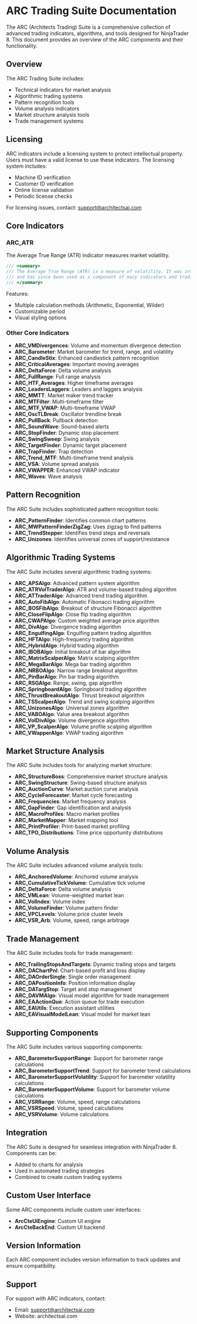 # ARC Trading Suite Documentation

The ARC (Architects Trading) Suite is a comprehensive collection of advanced trading indicators, algorithms, and tools designed for NinjaTrader 8. This document provides an overview of the ARC components and their functionality.

## Overview

The ARC Trading Suite includes:

- Technical indicators for market analysis
- Algorithmic trading systems
- Pattern recognition tools
- Volume analysis indicators
- Market structure analysis tools
- Trade management systems

## Licensing

ARC indicators include a licensing system to protect intellectual property. Users must have a valid license to use these indicators. The licensing system includes:

- Machine ID verification
- Customer ID verification
- Online license validation
- Periodic license checks

For licensing issues, contact: support@architectsai.com

## Core Indicators

### ARC_ATR

The Average True Range (ATR) indicator measures market volatility.

```csharp
/// <summary>
/// The Average True Range (ATR) is a measure of volatility. It was introduced by Welles Wilder in his book 'New Concepts in Technical Trading Systems'
/// and has since been used as a component of many indicators and trading systems.
/// </summary>
```

Features:
- Multiple calculation methods (Arithmetic, Exponential, Wilder)
- Customizable period
- Visual styling options

### Other Core Indicators

- **ARC_VMDivergences**: Volume and momentum divergence detection
- **ARC_Barometer**: Market barometer for trend, range, and volatility
- **ARC_CandleStix**: Enhanced candlestick pattern recognition
- **ARC_CriticalAverages**: Important moving averages
- **ARC_DeltaForce**: Delta volume analysis
- **ARC_FullRange**: Full range analysis
- **ARC_HTF_Averages**: Higher timeframe averages
- **ARC_LeadersLaggers**: Leaders and laggers analysis
- **ARC_MMTT**: Market maker trend tracker
- **ARC_MTFilter**: Multi-timeframe filter
- **ARC_MTF_VWAP**: Multi-timeframe VWAP
- **ARC_OscTLBreak**: Oscillator trendline break
- **ARC_PullBack**: Pullback detection
- **ARC_SoundWave**: Sound-based alerts
- **ARC_StopFinder**: Dynamic stop placement
- **ARC_SwingSweep**: Swing analysis
- **ARC_TargetFinder**: Dynamic target placement
- **ARC_TrapFinder**: Trap detection
- **ARC_Trend_MTF**: Multi-timeframe trend analysis
- **ARC_VSA**: Volume spread analysis
- **ARC_VWAPPER**: Enhanced VWAP indicator
- **ARC_Waves**: Wave analysis

## Pattern Recognition

The ARC Suite includes sophisticated pattern recognition tools:

- **ARC_PatternFinder**: Identifies common chart patterns
- **ARC_MWPatternFinderZigZag**: Uses zigzag to find patterns
- **ARC_TrendStepper**: Identifies trend steps and reversals
- **ARC_Unizones**: Identifies universal zones of support/resistance

## Algorithmic Trading Systems

The ARC Suite includes several algorithmic trading systems:

- **ARC_APSAlgo**: Advanced pattern system algorithm
- **ARC_ATRVolTraderAlgo**: ATR and volume-based trading algorithm
- **ARC_ATTraderAlgo**: Advanced trend trading algorithm
- **ARC_AutoFibAlgo**: Automatic Fibonacci trading algorithm
- **ARC_BOSFibAlgo**: Breakout of structure Fibonacci algorithm
- **ARC_CloseFlipAlgo**: Close flip trading algorithm
- **ARC_CWAPAlgo**: Custom weighted average price algorithm
- **ARC_DivAlgo**: Divergence trading algorithm
- **ARC_EngulfingAlgo**: Engulfing pattern trading algorithm
- **ARC_HFTAlgo**: High-frequency trading algorithm
- **ARC_HybridAlgo**: Hybrid trading algorithm
- **ARC_IBOBAlgo**: Initial breakout of bar algorithm
- **ARC_MatrixScalperAlgo**: Matrix scalping algorithm
- **ARC_MegaBarAlgo**: Mega bar trading algorithm
- **ARC_NRBOAlgo**: Narrow range breakout algorithm
- **ARC_PinBarAlgo**: Pin bar trading algorithm
- **ARC_RSGAlgo**: Range, swing, gap algorithm
- **ARC_SpringboardAlgo**: Springboard trading algorithm
- **ARC_ThrustBreakoutAlgo**: Thrust breakout algorithm
- **ARC_TSScalperAlgo**: Trend and swing scalping algorithm
- **ARC_UnizonesAlgo**: Universal zones algorithm
- **ARC_VABOAlgo**: Value area breakout algorithm
- **ARC_VolDivAlgo**: Volume divergence algorithm
- **ARC_VP_ScalperAlgo**: Volume profile scalping algorithm
- **ARC_VWapperAlgo**: VWAP trading algorithm

## Market Structure Analysis

The ARC Suite includes tools for analyzing market structure:

- **ARC_StructureBoss**: Comprehensive market structure analysis
- **ARC_SwingStructure**: Swing-based structure analysis
- **ARC_AuctionCurve**: Market auction curve analysis
- **ARC_CycleForecaster**: Market cycle forecasting
- **ARC_Frequencies**: Market frequency analysis
- **ARC_GapFinder**: Gap identification and analysis
- **ARC_MacroProfiles**: Macro market profiles
- **ARC_MarketMapper**: Market mapping tool
- **ARC_PrintProfiler**: Print-based market profiling
- **ARC_TPO_Distributions**: Time price opportunity distributions

## Volume Analysis

The ARC Suite includes advanced volume analysis tools:

- **ARC_AnchoredVolume**: Anchored volume analysis
- **ARC_CumulativeTickVolume**: Cumulative tick volume
- **ARC_DeltaForce**: Delta volume analysis
- **ARC_VMLean**: Volume-weighted market lean
- **ARC_VolIndex**: Volume index
- **ARC_VolumeFinder**: Volume pattern finder
- **ARC_VPCLevels**: Volume price cluster levels
- **ARC_VSR_Arb**: Volume, speed, range arbitrage

## Trade Management

The ARC Suite includes tools for trade management:

- **ARC_TrailingStopsAndTargets**: Dynamic trailing stops and targets
- **ARC_DAChartPnl**: Chart-based profit and loss display
- **ARC_DAOrderSingle**: Single order management
- **ARC_DAPositionInfo**: Position information display
- **ARC_DATargStop**: Target and stop management
- **ARC_DAVMAlgo**: Visual model algorithm for trade management
- **ARC_EAActionQue**: Action queue for trade execution
- **ARC_EAUtils**: Execution assistant utilities
- **ARC_EAVisualModelLean**: Visual model for market lean

## Supporting Components

The ARC Suite includes various supporting components:

- **ARC_BarometerSupportRange**: Support for barometer range calculations
- **ARC_BarometerSupportTrend**: Support for barometer trend calculations
- **ARC_BarometerSupportVolatility**: Support for barometer volatility calculations
- **ARC_BarometerSupportVolume**: Support for barometer volume calculations
- **ARC_VSRRange**: Volume, speed, range calculations
- **ARC_VSRSpeed**: Volume, speed calculations
- **ARC_VSRVolume**: Volume calculations

## Integration

The ARC Suite is designed for seamless integration with NinjaTrader 8. Components can be:

- Added to charts for analysis
- Used in automated trading strategies
- Combined to create custom trading systems

## Custom User Interface

Some ARC components include custom user interfaces:

- **ArcCteUiEngine**: Custom UI engine
- **ArcCteBackEnd**: Custom UI backend

## Version Information

Each ARC component includes version information to track updates and ensure compatibility.

## Support

For support with ARC indicators, contact:

- Email: support@architectsai.com
- Website: architectsai.com